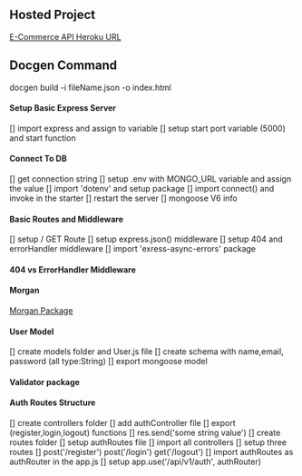## Hosted Project

[E-Commerce API Heroku URL](https://e-commerce-api-10.herokuapp.com/)

## Docgen Command

docgen build -i fileName.json -o index.html

#### Setup Basic Express Server

[] import express and assign to variable
[] setup start port variable (5000) and start function

#### Connect To DB

[] get connection string
[] setup .env with MONGO_URL variable and assign the value
[] import 'dotenv' and setup package
[] import connect() and invoke in the starter
[] restart the server
[] mongoose V6 info

#### Basic Routes and Middleware

[] setup / GET Route
[] setup express.json() middleware
[] setup 404 and errorHandler middleware
[] import 'exress-async-errors' package

#### 404 vs ErrorHandler Middleware

#### Morgan

[Morgan Package](https://www.npmjs.com/package/morgan)

#### User Model

[] create models folder and User.js file
[] create schema with name,email, password (all type:String)
[] export mongoose model

#### Validator package

#### Auth Routes Structure

[] create controllers folder
[] add authController file
[] export (register,login,logout) functions
[] res.send('some string value')
[] create routes folder
[] setup authRoutes file
[] import all controllers
[] setup three routes
[] post('/register') post('/login') get('/logout')
[] import authRoutes as authRouter in the app.js
[] setup app.use('/api/v1/auth', authRouter)
